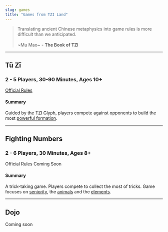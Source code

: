 ```yaml
---
slug: games
title: "Games from TZI Land"
---
```

>Translating ancient Chinese metaphysics into game rules 
is more difficult than we anticipated.<br /><br /> ~Mu Mao~ - **The Book of TZI**

---
## Tǔ Zǐ
### 2 - 5 Players, 30-90 Minutes, Ages 10+
[Official Rules](tu-zi)
#### Summary
Guided by the [TZI Glyph](tzi-glyph), players compete against opponents to build the most [powerful formation](formations).

---
## Fighting Numbers
### 2 - 6 Players, 30 Minutes, Ages 8+
Official Rules Coming Soon
#### Summary
A trick-taking game. Players compete to collect the most of tricks. Game focuses on [seniority](seniority "Seniority"), the [animals](animals "Animals") and the [elements](elements "Elements").

---
## Dojo
Coming soon
